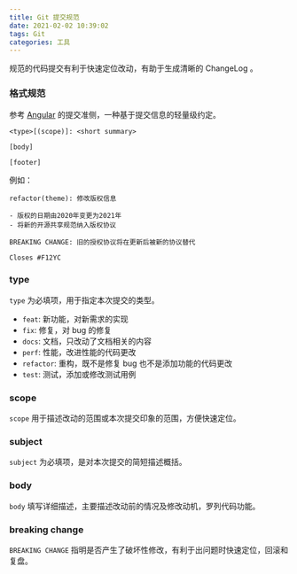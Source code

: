 ```yaml
---
title: Git 提交规范
date: 2021-02-02 10:39:02
tags: Git
categories: 工具
---
```


规范的代码提交有利于快速定位改动，有助于生成清晰的 ChangeLog 。

<!-- MORE -->

### 格式规范

参考 [Angular](https://github.com/angular/angular.js) 的提交准侧，一种基于提交信息的轻量级约定。

```
<type>[(scope)]: <short summary>

[body]

[footer]
```

例如：

```
refactor(theme): 修改版权信息

- 版权的日期由2020年变更为2021年
- 将新的开源共享规范纳入版权协议

BREAKING CHANGE: 旧的授权协议将在更新后被新的协议替代

Closes #F12YC
```

### type

`type` 为必填项，用于指定本次提交的类型。

- `feat`: 新功能，对新需求的实现
- `fix`: 修复，对 bug 的修复
- `docs`: 文档，只改动了文档相关的内容
- `perf`: 性能，改进性能的代码更改
- `refactor`: 重构，既不是修复 bug 也不是添加功能的代码更改
- `test`: 测试，添加或修改测试用例

### scope

`scope` 用于描述改动的范围或本次提交印象的范围，方便快速定位。

### subject

`subject` 为必填项，是对本次提交的简短描述概括。

### body

`body` 填写详细描述，主要描述改动前的情况及修改动机，罗列代码功能。

### breaking change

`BREAKING CHANGE` 指明是否产生了破坏性修改，有利于出问题时快速定位，回滚和复盘。

[^1]:  [Angular 提交规范](https://github.com/angular/angular/blob/master/CONTRIBUTING.md#-commit-message-format)
[^2]: [开发中的你的Git提交规范吗？](https://segmentfault.com/a/1190000039056198)